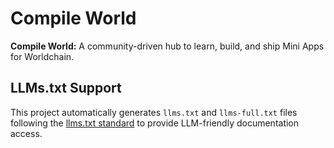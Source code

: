 # Compile World

**Compile World:** A community-driven hub to learn, build, and ship Mini Apps for Worldchain.

## LLMs.txt Support

This project automatically generates `llms.txt` and `llms-full.txt` files following the [llms.txt standard](https://llmstxt.org/) to provide LLM-friendly documentation access.
